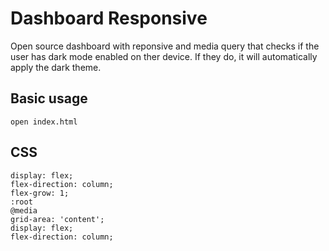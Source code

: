 # Dashboard Responsive
Open source dashboard with reponsive and media query that checks if the user has dark mode enabled on ther device. If they do, it will automatically apply the dark theme.

## Basic usage
    open index.html

## CSS
    display: flex;
    flex-direction: column;
    flex-grow: 1;
    :root
    @media
    grid-area: 'content';
    display: flex;
    flex-direction: column;
